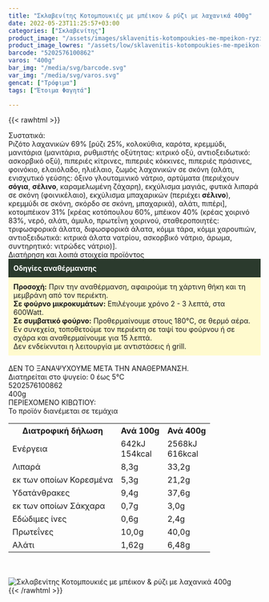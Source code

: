 ```yaml
---
title: "Σκλαβενίτης Κοτομπουκιές με μπέικον & ρύζι με λαχανικά 400g"
date: 2022-05-23T11:25:57+03:00
categories: ["Σκλαβενίτης"]
product_image: "/assets/images/sklavenitis-kotompoukies-me-mpeikon-ryzi-me-laxanika-400g.jpg"
product_image_lowres: "/assets/low/sklavenitis-kotompoukies-me-mpeikon-ryzi-me-laxanika-400g.jpg"
barcode: "5202576100862"
varos: "400g"
bar_img: "/media/svg/barcode.svg"
var_img: "/media/svg/varos.svg"
gencat: ["Τρόφιμα"]
tags: ["Έτοιμα Φαγητά"]

---
```

{{< rawhtml >}}

<div class="sload528"><div class="product"><div id="sistatika">Συστατικά:</div><div class="alltext">Ριζότο λαχανικών 69% [ρύζι 25%, κολοκύθια, καρότα, κρεμμύδι, μανιτάρια (μανιτάρια, ρυθμιστής οξύτητας: κιτρικό οξύ, αντιοξειδωτικό: ασκορβικό οξύ), πιπεριές κίτρινες, πιπεριές κόκκινες, πιπεριές πράσινες, φοινόκιο, ελαιόλαδο, ηλιέλαιο, ζωμός λαχανικών σε σκόνη (αλάτι, ενισχυτικό γεύσης: όξινο γλουταμινικό νάτριο, αρτύματα (περιέχουν <b>σόγια</b>, <b>σέλινο</b>, καραμελωμένη ζάχαρη), εκχύλισμα μαγιάς, φυτικά λιπαρά σε σκόνη (φοινικέλαιο), εκχύλισμα μπαχαρικών (περιέχει <b>σέλινο</b>), κρεμμύδι σε σκόνη, σκόρδο σε σκόνη, μπαχαρικά), αλάτι, πιπέρι], κοτομπέικον 31% [κρέας κοτόπουλου 60%, μπέικον 40% (κρέας χοιρινό 83%, νερό, αλάτι, άμυλο, πρωτεΐνη χοιρινού, σταθεροποιητές: τριφωσφορικά άλατα, διφωσφορικά άλατα, κόμμι τάρα, κόμμι χαρουπιών, αντιοξειδωτικά: κιτρικά άλατα νατρίου, ασκορβικό νάτριο, άρωμα, συντηρητικό: νιτρώδες νάτριο)].</div><div id="loipa">Διατήρηση και λοιπά στοιχεία προϊόντος</div><div class="alltext"><div style="background:#2b3a2d;padding:10px;color:#fff"><b>Οδηγίες αναθέρμανσης</b></div><div style="background:#ffface;padding:10px;"><b>Προσοχή:</b> Πριν την αναθέρμανση, αφαιρούμε τη χάρτινη θήκη και τη μεμβράνη από τον περιέκτη.<br><b>Σε φούρνο μικροκυμάτων:</b> Επιλέγουμε χρόνο 2 - 3 λεπτά, στα 600Watt.<br><b>Σε συμβατικό φούρνο:</b> Προθερμαίνουμε στους 180°C, σε θερμό αέρα. Εν συνεχεία, τοποθετούμε τον περιέκτη σε ταψί του φούρνου ή σε σχάρα και αναθερμαίνουμε για 15 λεπτά.<br>Δεν ενδείκνυται η λειτουργία με αντιστάσεις ή grill.</div><br>ΔΕΝ ΤΟ ΞΑΝΑΨΥΧΟΥΜΕ ΜΕΤΑ ΤΗΝ ΑΝΑΘΕΡΜΑΝΣΗ.<br>Διατηρείται στο ψυγείο: 0 έως 5°C<br></div><div id="barcode"><div id="barimage1"></div><span id="bartext">5202576100862</span></div><div id="varos"><div id="varosimage1"></div><span id="varostext">400g</span></div><div id="kivotio">ΠΕΡΙΕΧΟΜΕΝΟ ΚΙΒΩΤΙΟΥ:<br>Το προϊόν διανέμεται σε τεμάχια</div><div class="tabout"><table id="diatable"><tbody><tr><th>Διατροφική δήλωση</th><th>Ανά 100g</th><th>Ανά 400g</th></tr><tr><td class="texr2">Ενέργεια</td><td class="texr">642kJ<br>154kcal</td><td class="texr">2568kJ<br>616kcal</td></tr><tr><td class="texr2">Λιπαρά</td><td class="texr">8,3g</td><td class="texr">33,2g</td></tr><tr><td class="gray">εκ των οποίων Κορεσµένα</td><td class="gray2">5,3g</td><td class="gray2">21,2g</td></tr><tr><td class="texr2">Yδατάνθρακες</td><td class="texr">9,4g</td><td class="texr">37,6g</td></tr><tr><td class="gray">εκ των οποίων Σάκχαρα</td><td class="gray2">0,7g</td><td class="gray2">3,0g</td></tr><tr><td class="texr2">Eδώδιμες ίνες</td><td class="texr">0,6g</td><td class="texr">2,4g</td></tr><tr><td class="texr2">Πρωτεΐνες</td><td class="texr">10,0g</td><td class="texr">40,0g</td></tr><tr><td class="texr2">Αλάτι</td><td class="texr">1,62g</td><td class="texr">6,48g</td></tr></tbody></table></div><br><br><div class="pimg"><img alt="Σκλαβενίτης Κοτομπουκιές με μπέικον &amp; ρύζι με λαχανικά 400g" title="Σκλαβενίτης Κοτομπουκιές με μπέικον &amp; ρύζι με λαχανικά 400g" src="/assets/images/sklavenitis-kotompoukies-me-mpeikon-ryzi-me-laxanika-400g.jpg"></div></div></div>
{{< /rawhtml >}}


